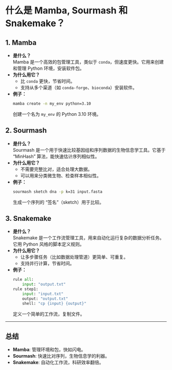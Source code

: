 # 什么是 Mamba, Sourmash 和 Snakemake？

## 1. Mamba
- **是什么？**  
  Mamba 是一个高效的包管理工具，类似于 `conda`，但速度更快。它用来创建和管理 Python 环境，安装软件包。
- **为什么用它？**  
  - 比 `conda` 更快，节省时间。
  - 支持从多个渠道（如 `conda-forge`、`bioconda`）安装软件。
- **例子：**  
  ```bash
  mamba create -n my_env python=3.10
  ```
  创建一个名为 `my_env` 的 Python 3.10 环境。

## 2. Sourmash
- **是什么？**  
  Sourmash 是一个用于快速比较基因组和序列数据的生物信息学工具。它基于 “MinHash” 算法，能快速估计序列相似性。
- **为什么用它？**  
  - 不需要完整比对，适合处理大数据。
  - 可以用来分类微生物、检查样本相似性。
- **例子：**  
  ```bash
  sourmash sketch dna -p k=31 input.fasta
  ```
  生成一个序列的 “签名”（sketch）用于比较。

## 3. Snakemake
- **是什么？**  
  Snakemake 是一个工作流管理工具，用来自动化运行复杂的数据分析任务。它用 Python 风格的脚本定义规则。
- **为什么用它？**  
  - 让多步骤任务（比如数据处理管道）更简单、可重复。
  - 支持并行计算，节省时间。
- **例子：**  
  ```python
  rule all:
      input: "output.txt"
  rule step1:
      input: "input.txt"
      output: "output.txt"
      shell: "cp {input} {output}"
  ```
  定义一个简单的工作流，复制文件。

---

## 总结
- **Mamba**: 管理环境和包，快如闪电。
- **Sourmash**: 快速比对序列，生物信息学的利器。
- **Snakemake**: 自动化工作流，科研效率翻倍。
 
